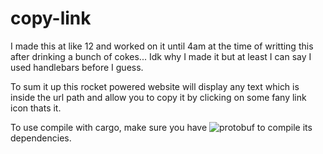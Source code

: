 # copy-link

I made this at like 12 and worked on it until 4am at the time of writting this after drinking a bunch of cokes... Idk why I made it but at least I can say I used handlebars before I guess.

To sum it up this rocket powered website will display any text which is inside the url path and allow you to copy it by clicking on some fany link icon thats it.

To use compile with cargo, make sure you have ![protobuf](https://github.com/protocolbuffers/protobuf) to compile its dependencies.

